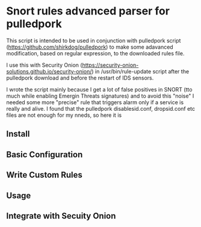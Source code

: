 # Snort rules advanced parser for pulledpork
This script is intended to be used in conjunction with pulledpork script (https://github.com/shirkdog/pulledpork) to make some adavanced modification, based on regular expression, to the downloaded rules file.

I use this with Security Onion (https://security-onion-solutions.github.io/security-onion/) in /usr/bin/rule-update script after the pulledpork download and before the restart of IDS sensors.

I wrote the script mainly because I get a lot of false positives in SNORT (tto much while enabling Emergin Threats signatures) and to avoid this "noise" I needed some more "precise" rule that triggers alarm only if a service is really and alive.
I found that the pulledpork disablesid.conf, dropsid.conf etc files are not enough for my nneds, so here it is <NOME>

## Install

## Basic Configuration

## Write Custom Rules

## Usage

## Integrate with Secuity Onion
